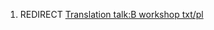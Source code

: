 1.  REDIRECT [Translation talk:B workshop
    txt/pl](Translation_talk:B_workshop_txt/pl "wikilink")